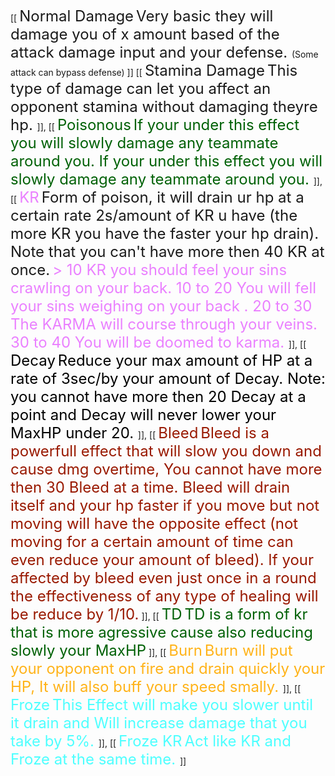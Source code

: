 [[
	<font size="5">Normal Damage</font> <font size="5">
	Very basic they will damage you of x amount based of the attack damage input and your defense. </font> 
	(Some attack can bypass defense)
	]]
[[
	<font size="5">Stamina Damage</font> <font size="5">
	This type of damage can let you affect an opponent stamina without damaging theyre hp. </font> 
	]],
 [[
	<font color="#006106" size="5">Poisonous</font> 
	<font color="#006106" size="5">
	If your under this effect you will slowly damage any teammate around you.
	If your under this effect you will slowly damage any teammate around you.
	</font> 
	]],
 [[
	<font color="#EA80FF" size="5"><stroke color="#550080" joins="miter" thickness="4" transparency="0.1">KR</stroke></font> <font size="5">
	Form of poison, it will drain ur hp at a certain rate 2s/amount of KR u have (the more KR you have the faster your hp drain).
	Note that you can't have more then 40 KR at once.</font> <font color="#EA80FF" size="5">
	> 10 KR you should feel your sins crawling on your back. 
	10 to 20 You will fell your sins weighing on your back .
	20 to 30 The KARMA will course through your veins.
	30 to 40 You will be doomed to karma. </font> 
	]],
 [[
	<font color="#000000" size="5"><stroke color="#ffffff" joins="miter" thickness="4" transparency="0">Decay</stroke></font> <font color="#000000" size="5">
	Reduce your max amount of HP at a rate of 3sec/by your amount of Decay.
	Note: you cannot have more then 20 Decay at a point and Decay will never lower your MaxHP under 20. </font> 
	]],
[[
	<font color="#991900" size="5"><stroke color="#4D0D00" joins="miter" thickness="4" transparency="0">Bleed</stroke></font> <font color="#991900" size="5">
	Bleed is a powerfull effect that will slow you down and cause dmg overtime, You cannot have more then 30 Bleed at a time.
	Bleed will drain itself and your hp faster if you move but not moving will have the opposite effect (not moving for a certain amount of time can even reduce your amount of bleed).
	If your affected by bleed even just once in a round the effectiveness of any type of healing will be reduce by 1/10.</font> 
	]],
[[
	<font color="#006106" size="5"><stroke color="#002102" joins="miter" thickness="4" transparency="0.1">TD</stroke></font> <font color="#006106" size="5">
	TD is a form of kr that is more agressive cause also reducing slowly your MaxHP</font> 
	]],
 [[
	<font color="#FFB319" size="5"><stroke color="#FF8000" joins="miter" thickness="4" transparency="0.1">Burn</stroke></font> <font color="#FFB319" size="5">
	Burn will put your opponent on fire and drain quickly your HP, It will also buff your speed smally.
	</font>
	]],
 [[
	<font color="#4DFFFF" size="5"><stroke color="#B3F2FF" joins="miter" thickness="4" transparency="0.1">Froze</stroke></font> <font color="#4DFFFF" size="5">
	This Effect will make you slower until it drain and Will increase damage that you take by 5%.
	</font>
	]],
[[
	<font color="#4DFFFF" size="5"><stroke color="#B3F2FF" joins="miter" thickness="4" transparency="0.1">Froze KR</stroke></font> <font color="#4DFFFF" size="5">
	Act like KR and Froze at the same time. </font>
	]]
